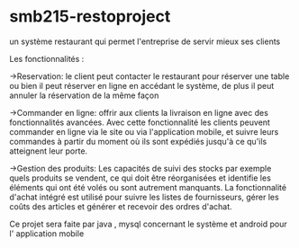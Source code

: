 # smb215-restoproject

un système restaurant qui permet l'entreprise 
de servir mieux ses clients

Les fonctionnalités :

->Reservation: le client peut contacter le restaurant pour réserver une table ou bien il peut réserver en ligne en accédant le système, de plus il peut annuler la réservation de la même façon

->Commander en ligne: offrir aux clients la livraison en ligne avec des fonctionnalités avancées. Avec cette fonctionnalité les clients peuvent commander en ligne via le site ou via l'application mobile, et suivre leurs commandes à partir du moment où ils sont expédiés jusqu'à ce qu'ils atteignent leur porte.

->Gestion des produits: Les capacités de suivi des stocks par exemple quels produits se vendent, ce qui doit être réorganisées et identifie les éléments qui ont été volés ou sont autrement manquants. La fonctionnalité d'achat intégré est utilisé pour suivre les listes de fournisseurs, gérer les coûts des articles et générer et recevoir des ordres d'achat.

Ce projet sera faite par java , mysql concernant le système et android pour l' application mobile
